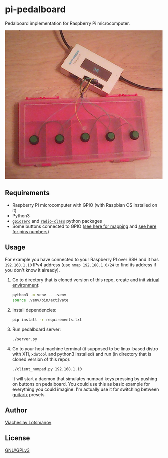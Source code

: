 # pi-pedalboard

Pedalboard implementation for Raspberry Pi microcomputer.

![pedalboard photo](./_stuff/pedalboard_photo_1.jpg)

## Requirements

* Raspberry Pi microcomputer with GPIO (with Raspbian OS installed on it)
* Python3
* [`gpiozero`](https://pypi.python.org/pypi/gpiozero) and
  [`radio-class`](https://pypi.python.org/pypi/radio-class) python packages
* Some buttons connected to GPIO
  ([see here for mapping](https://github.com/unclechu/pi-pedalboard/blob/6bfb629fed36bb0f536d0ea523d6a08b7d8fb66e/server.py#L20-L26)
  and [see here for pins numbers](https://www.raspberrypi.org/documentation/usage/gpio/))

## Usage

For example you have connected to your Raspberry PI over SSH and it has
`192.168.1.10` IPv4 address (use `nmap 192.168.1.0/24` to find its address
if you don't know it already).

1. Go to directory that is cloned version of this repo,
   create and init
   [virtual environment](https://pypi.python.org/pypi/virtualenv):

   ```bash
   python3 -m venv -- .venv
   source .venv/bin/activate

   ```

2. Install dependencies:

   ```bash
   pip install -r requirements.txt
   ```

3. Run pedalboard server:

   ```bash
   ./server.py
   ```

4. Go to your host machine terminal
   (it supposed to be linux-based distro with X11,
   `xdotool` and python3 installed) and run
   (in directory that is cloned version of this repo):

   ```bash
   ./client_numpad.py 192.168.1.10
   ```

   It will start a daemon that simulates numpad keys pressing by pushing on
   buttons on pedalboard. You could use this as basic example for everything
   you could imagine. I'm actually use it for switching between
   [guitarix](http://guitarix.org/) presets.

## Author

[Viacheslav Lotsmanov](https://github.com/unclechu)

## License

[GNU/GPLv3](./LICENSE)
